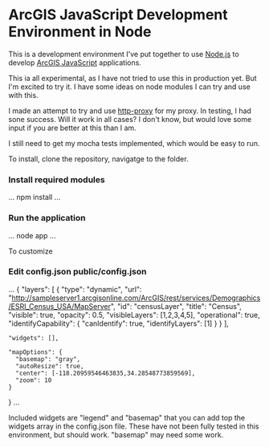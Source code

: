 # ArcGIS JavaScript Development Environment in Node
This is a development environment I've put together to use [Node.js](http://nodejs.org/) to develop [ArcGIS JavaScript](http://help.arcgis.com/en/webapi/javascript/arcgis/) applications.

This ia all experimental, as I have not tried to use this in production
yet. But I'm excited to try it. I have some ideas on node modules I can
try and use with this.

I made an attempt to try and use [http-proxy](https://github.com/nodejitsu/node-http-proxy) for my proxy. In testing, I had sone success. Will it work in all cases? I don't know, but would love some input if you are better at this than I am.

I still need to get my mocha tests implemented, which would be easy to
run.

To install, clone the repository, navigatge to the folder.
### Install required modules
...
npm install
...

### Run the application
...
node app
...

To customize
### Edit config.json public/config.json
...
{
  "layers": [
  {
    "type": "dynamic",
      "url": "http://sampleserver1.arcgisonline.com/ArcGIS/rest/services/Demographics/ESRI_Census_USA/MapServer",
      "id": "censusLayer",
      "title": "Census",
      "visible": true,
      "opacity": 0.5,
      "visibleLayers": [1,2,3,4,5],
      "operational": true,
      "identifyCapability": {
        "canIdentify": true,
        "identifyLayers": [1]
      }
  }
  ],

    "widgets": [],

    "mapOptions": {
      "basemap": "gray",
      "autoResize": true,
      "center": [-118.20959546463835,34.28548773859569],
      "zoom": 10
    }
}
...

Included widgets are "legend" and "basemap" that you can add top the
widgets array in the config.json file. These have not been fully tested
in this environment, but should work. "basemap" may need some work.
